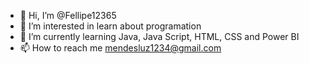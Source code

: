 - 👋 Hi, I’m @Fellipe12365
- 👀 I’m interested in learn about programation
- 🌱 I’m currently learning Java, Java Script, HTML, CSS and Power BI
- 📫 How to reach me mendesluz1234@gmail.com

<!---
Fellipe12365/Fellipe12365 is a ✨ special ✨ repository because its `README.md` (this file) appears on your GitHub profile.
You can click the Preview link to take a look at your changes.
--->
